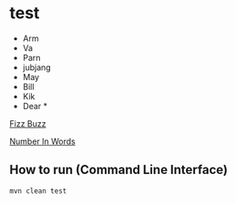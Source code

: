 test
====

 * Arm
 * Va
 * Parn
 * jubjang
 * May
 * Bill
 * Kik
 * Dear *
 
[Fizz Buzz](http://codingdojo.org/cgi-bin/index.pl?KataFizzBuzz)

[Number In Words](http://codingdojo.org/cgi-bin/index.pl?KataNumbersInWords)

How to run (Command Line Interface)
---
 
    mvn clean test
